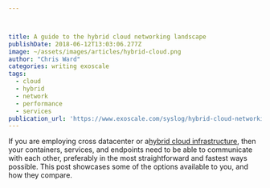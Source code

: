 ```yaml
---



title: A guide to the hybrid cloud networking landscape
publishDate: 2018-06-12T13:03:06.277Z
image: ~/assets/images/articles/hybrid-cloud.png
author: "Chris Ward"
categories: writing exoscale
tags:
  - cloud
  - hybrid
  - network
  - performance
  - services
publication_url: 'https://www.exoscale.com/syslog/hybrid-cloud-networking/'
---
```


If you are employing cross datacenter or a[hybrid cloud infrastructure](https://www.exoscale.com/virtual-private-cloud/), then your containers, services, and endpoints need to be able to communicate with each other, preferably in the most straightforward and fastest ways possible. This post showcases some of the options available to you, and how they compare.
